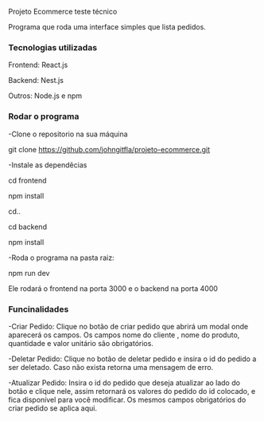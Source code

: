 Projeto Ecommerce teste técnico

Programa que roda uma interface simples que lista pedidos.

### Tecnologias utilizadas ###
Frontend: React.js

Backend: Nest.js

Outros: Node.js e npm

### Rodar o programa ###
-Clone o repositorio na sua máquina

git clone https://github.com/johngitfla/projeto-ecommerce.git

-Instale as dependêcias

cd frontend

npm install

cd..

cd backend

npm install

-Roda o programa na pasta raiz:

npm run dev

Ele rodará o frontend na porta 3000 e o backend na porta 4000


### Funcinalidades ###
-Criar Pedido: Clique no botão de criar pedido que abrirá um modal onde aparecerá os campos. Os campos nome do cliente , nome do produto, quantidade e valor unitário são obrigatórios.

-Deletar Pedido: Clique no botão de deletar pedido e insira o id do pedido a ser deletado. Caso não exista retorna uma mensagem de erro.

-Atualizar Pedido: Insira o id do pedido que deseja atualizar ao lado do botão e clique nele, assim retornará os valores do pedido do id colocado, e fica disponível para você modificar. Os mesmos campos obrigatórios do criar pedido se aplica aqui.








